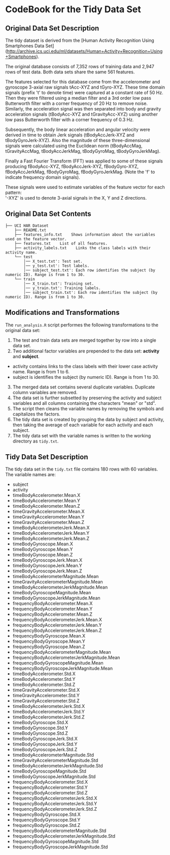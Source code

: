 # CodeBook for the Tidy Data Set

## Original Data Set Description
The tidy dataset is derived from the [Human Activity Recognition Using Smartphones Data Set] (http://archive.ics.uci.edu/ml/datasets/Human+Activity+Recognition+Using+Smartphones). 

The original database consists of 7,352 rows of training data and 2,947 rows of test data. Both data sets share the same 561 features.

The features selected for this database come from the accelerometer and gyroscope 3-axial raw signals tAcc-XYZ and tGyro-XYZ. These time domain signals (prefix 't' to denote time) were captured at a constant rate of 50 Hz. Then they were filtered using a median filter and a 3rd order low pass Butterworth filter with a corner frequency of 20 Hz to remove noise. Similarly, the acceleration signal was then separated into body and gravity acceleration signals (tBodyAcc-XYZ and tGravityAcc-XYZ) using another low pass Butterworth filter with a corner frequency of 0.3 Hz. 

Subsequently, the body linear acceleration and angular velocity were derived in time to obtain Jerk signals (tBodyAccJerk-XYZ and tBodyGyroJerk-XYZ). Also the magnitude of these three-dimensional signals were calculated using the Euclidean norm (tBodyAccMag, tGravityAccMag, tBodyAccJerkMag, tBodyGyroMag, tBodyGyroJerkMag). 

Finally a Fast Fourier Transform (FFT) was applied to some of these signals producing fBodyAcc-XYZ, fBodyAccJerk-XYZ, fBodyGyro-XYZ, fBodyAccJerkMag, fBodyGyroMag, fBodyGyroJerkMag. (Note the 'f' to indicate frequency domain signals). 

These signals were used to estimate variables of the feature vector for each pattern:  
'-XYZ' is used to denote 3-axial signals in the X, Y and Z directions.

## Original Data Set Contents

```
├── UCI HAR Dataset
	├── README.txt
	├── features_info.txt    Shows information about the variables used on the feature vector.
	├── features.txt    List of all features.
	├── activity_labels.txt    Links the class labels with their activity name.
	└── test
		│── X_test.txt': Test set.
		│── y_test.txt': Test labels.
		│── subject_test.txt': Each row identifies the subject (by numeric ID). Range is from 1 to 30.
	└── train
		│── X_train.txt': Training set.
		│── y_train.txt': Training labels.
		│── subject_train.txt': Each row identifies the subject (by numeric ID). Range is from 1 to 30.
  ```

## Modifications and Transformations
The `run_analysis.R` script performes the following transformations to the original data set:

1. The test and train data sets are merged together by row into a single data set.
2. Two additional factor variables are prepended to the data set: **activity** and **subject**.
  * activity contains links to the class labels with their lower case activity name. Range is from 1 to 6.
  * subject is identifies the subject (by numeric ID). Range is from 1 to 30.
3. The merged data set contains several duplicate variables. Duplicate column variables are removed.
4. The data set is further subsetted by preserving the activity and subject variables and all columns containing the characters "mean" or "std".
5. The script then cleans the variable names by removing the symbols and capitalizes the factors.
6. The tidy data set is created by grouping the data by subject and activity, then taking the average of each variable for each activity and each subject.
7. The tidy data set with the variable names is written to the working directory as `tidy.txt`.

## Tidy Data Set Description
The tidy data set in the `tidy.txt` file contains 180 rows with 60 variables. The variable names are:
* subject
* activity
* timeBodyAccelerometer.Mean.X
* timeBodyAccelerometer.Mean.Y
* timeBodyAccelerometer.Mean.Z
* timeGravityAccelerometer.Mean.X
* timeGravityAccelerometer.Mean.Y
* timeGravityAccelerometer.Mean.Z
* timeBodyAccelerometerJerk.Mean.X
* timeBodyAccelerometerJerk.Mean.Y
* timeBodyAccelerometerJerk.Mean.Z
* timeBodyGyroscope.Mean.X
* timeBodyGyroscope.Mean.Y
* timeBodyGyroscope.Mean.Z
* timeBodyGyroscopeJerk.Mean.X
* timeBodyGyroscopeJerk.Mean.Y
* timeBodyGyroscopeJerk.Mean.Z
* timeBodyAccelerometerMagnitude.Mean
* timeGravityAccelerometerMagnitude.Mean
* timeBodyAccelerometerJerkMagnitude.Mean
* timeBodyGyroscopeMagnitude.Mean
* timeBodyGyroscopeJerkMagnitude.Mean
* frequencyBodyAccelerometer.Mean.X
* frequencyBodyAccelerometer.Mean.Y
* frequencyBodyAccelerometer.Mean.Z
* frequencyBodyAccelerometerJerk.Mean.X
* frequencyBodyAccelerometerJerk.Mean.Y
* frequencyBodyAccelerometerJerk.Mean.Z
* frequencyBodyGyroscope.Mean.X
* frequencyBodyGyroscope.Mean.Y
* frequencyBodyGyroscope.Mean.Z
* frequencyBodyAccelerometerMagnitude.Mean
* frequencyBodyAccelerometerJerkMagnitude.Mean
* frequencyBodyGyroscopeMagnitude.Mean
* frequencyBodyGyroscopeJerkMagnitude.Mean
* timeBodyAccelerometer.Std.X
* timeBodyAccelerometer.Std.Y
* timeBodyAccelerometer.Std.Z
* timeGravityAccelerometer.Std.X
* timeGravityAccelerometer.Std.Y
* timeGravityAccelerometer.Std.Z
* timeBodyAccelerometerJerk.Std.X
* timeBodyAccelerometerJerk.Std.Y
* timeBodyAccelerometerJerk.Std.Z
* timeBodyGyroscope.Std.X
* timeBodyGyroscope.Std.Y
* timeBodyGyroscope.Std.Z
* timeBodyGyroscopeJerk.Std.X
* timeBodyGyroscopeJerk.Std.Y
* timeBodyGyroscopeJerk.Std.Z
* timeBodyAccelerometerMagnitude.Std
* timeGravityAccelerometerMagnitude.Std
* timeBodyAccelerometerJerkMagnitude.Std
* timeBodyGyroscopeMagnitude.Std
* timeBodyGyroscopeJerkMagnitude.Std
* frequencyBodyAccelerometer.Std.X
* frequencyBodyAccelerometer.Std.Y
* frequencyBodyAccelerometer.Std.Z
* frequencyBodyAccelerometerJerk.Std.X
* frequencyBodyAccelerometerJerk.Std.Y
* frequencyBodyAccelerometerJerk.Std.Z
* frequencyBodyGyroscope.Std.X
* frequencyBodyGyroscope.Std.Y
* frequencyBodyGyroscope.Std.Z
* frequencyBodyAccelerometerMagnitude.Std
* frequencyBodyAccelerometerJerkMagnitude.Std
* frequencyBodyGyroscopeMagnitude.Std
* frequencyBodyGyroscopeJerkMagnitude.Std